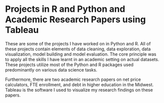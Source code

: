 # Projects in R and Python and Academic Research Papers using Tableau

These are some of the projects I have worked on in Python and R. All of these projects contain elements of data cleaning, data exploration, data visualization, model building and model evaluation. The core principle was to apply all the skills I have learnt in an academic setting on actual datasets. These projects utilize most of the Python and R packages used predominantly on various data science tasks. 

Furthermore, there are two academic research papers on net price calculators, FTE enrollment, and debt in higher education in the Midwest. Tableau is the software I used to visualize my research findings on these papers. 


